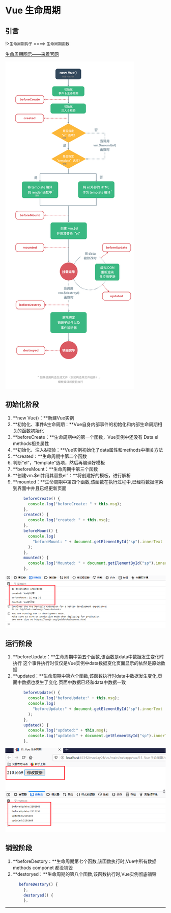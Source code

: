 # Vue 生命周期

## 引言

!>`生命周期钩子`   ====>  `生命周期函数`

[生命周期图示——来着官网](https://cn.vuejs.org/v2/guide/instance.html#%E7%94%9F%E5%91%BD%E5%91%A8%E6%9C%9F%E5%9B%BE%E7%A4%BA)

![初始化阶段](media/Vue生命周期.assets/生命周期图示.png)

## 初始化阶段

1. **new Vue()：**新建Vue实例
2. **初始化、事件&生命周期：**Vue自身内部事件的初始化和内部生命周期相关的函数初始化
3. **beforeCreate：**生命周期中的第一个函数，Vue实例中还没有 Data el methods相关属性
4. **初始化、注入&校验：**Vue实例初始化了data属性和methods中相关方法
5. **created：**生命周期中第二个函数
6. 判断“el”，“template”选项，然后再编译好模板
7. **beforeMount：**生命周期中第三个函数
8. **创建vm.$el并用其替换el”：**将创建好的模板，进行解析
9. **mounted：**生命周期中第四个函数,该函数在执行过程中,已经将数据渲染到界面中并且已经更新页面

```js
		beforeCreate() {
          console.log("beforeCreate: " + this.msg);
        },
        created() {
          console.log("created: " + this.msg);
        },
        beforeMount() {
          console.log(
            "beforeMount: " + document.getElementById("sp").innerText
          );
        },
        mounted() {
          console.log("Mounted: " + document.getElementById("sp").innerText);
        },
```

![image-20210211100054930](media/Vue生命周期.assets/image-20210211100054930.png)

## 运行阶段

1. **beforeUpdate：**生命周期中第五个函数,该函数是data中数据发生变化时执行 这个事件执行时仅仅是Vue实例中data数据变化页面显示的依然是原始数据
2. **updated：**生命周期中第六个函数,该函数执行时data中数据发生变化,页面中数据也发生了变化  页面中数据已经和data中数据一致

```js
  		beforeUpdate() {
          console.log("beforeUpdate:" + this.msg);
          console.log(
            "beforeUpdate:" + document.getElementById("sp").innerText
          );
        },
        updated() {
          console.log("updated:" + this.msg);
          console.log("updated:" + document.getElementById("sp").innerText);
        },
```

![image-20200425134348041](media/Vue生命周期.assets/image-20200425134348041.png)

## 销毁阶段

1. **beforeDestory：**生命周期第七个函数,该函数执行时,Vue中所有数据 methods componet 都没销毁
2. **destoryed：**生命周期的第八个函数,该函数执行时,Vue实例彻底销毁

```js
  	  beforeDestory() {
        },
        destoryed() {
        },
```





---

